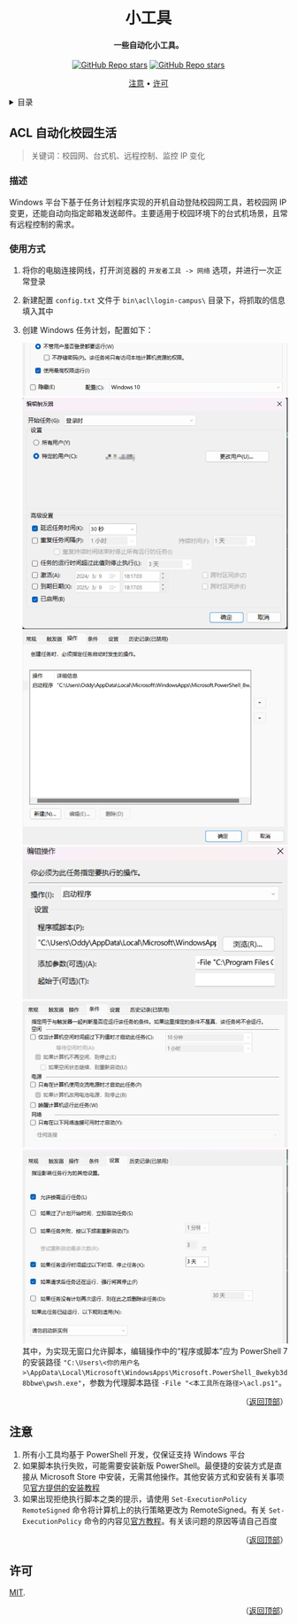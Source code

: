 <!-- Title -->
<a name="readme-top"></a>
<div align="center">
   <h1>小工具</h1>
   <h4>一些自动化小工具。</h4>
   <p>
      <a href="stargazers"><img alt="GitHub Repo stars" src="https://img.shields.io/github/stars/Charlott2/small-tools?style=flat"/></a>
      <a href="LICENSE"><img alt="GitHub Repo stars" src="https://img.shields.io/github/license/Charlott2/small-tools"/></a>
   </p>
   <p>
      <a href="#注意">注意</a> •
      <a href="#许可">许可</a>
   </p>
</div>

<!-- Table of Contents -->
<details>
   <summary>目录</summary>
   <ol>
      <li>
         <a href="#acl-自动化校园生活">ACL 自动化校园生活</a>
      </li>
      <li><a href="#注意">注意</a></li>
      <li><a href="#许可">许可</a></li>
   </ol>
</details>

<!-- ACL -->
## ACL 自动化校园生活

> 关键词：校园网、台式机、远程控制、监控 IP 变化

### 描述

Windows 平台下基于任务计划程序实现的开机自动登陆校园网工具，若校园网 IP 变更，还能自动向指定邮箱发送邮件。主要适用于校园环境下的台式机场景，且常有远程控制的需求。

### 使用方式

1. 将你的电脑连接网线，打开浏览器的 `开发者工具 -> 网络` 选项，并进行一次正常登录
2. 新建配置 `config.txt` 文件于 `bin\acl\login-campus\` 目录下，将抓取的信息填入其中
3. 创建 Windows 任务计划，配置如下：

   ![](docs/1.png)
   ![](docs/2.png)
   ![](docs/3.png)
   ![](docs/4.png)
   ![](docs/5.png)
   ![](docs/6.png)
   其中，为实现无窗口允许脚本，编辑操作中的“程序或脚本”应为 PowerShell 7 的安装路径 `"C:\Users\<你的用户名>\AppData\Local\Microsoft\WindowsApps\Microsoft.PowerShell_8wekyb3d8bbwe\pwsh.exe"`，参数为代理脚本路径 `-File "<本工具所在路径>\acl.ps1"`。

<p align="right">（<a href="#readme-top">返回顶部</a>）</p>

## 注意

1. 所有小工具均基于 PowerShell 开发，仅保证支持 Windows 平台
2. 如果脚本执行失败，可能需要安装新版 PowerShell。最便捷的安装方式是直接从 Microsoft Store 中安装，无需其他操作。其他安装方式和安装有关事项见[官方提供的安装教程](https://learn.microsoft.com/zh-cn/powershell/scripting/install/installing-powershell-on-windows?view=powershell-7.3)
3. 如果出现拒绝执行脚本之类的提示，请使用 `Set-ExecutionPolicy RemoteSigned` 命令将计算机上的执行策略更改为 RemoteSigned。有关 `Set-ExecutionPolicy` 命令的内容见[官方教程](https://learn.microsoft.com/zh-cn/powershell/module/microsoft.powershell.security/set-executionpolicy?view=powershell-7.3)。有关该问题的原因等请自己百度

<p align="right">（<a href="#readme-top">返回顶部</a>）</p>

## 许可

[MIT](LICENSE).

<p align="right">（<a href="#readme-top">返回顶部</a>）</p>
